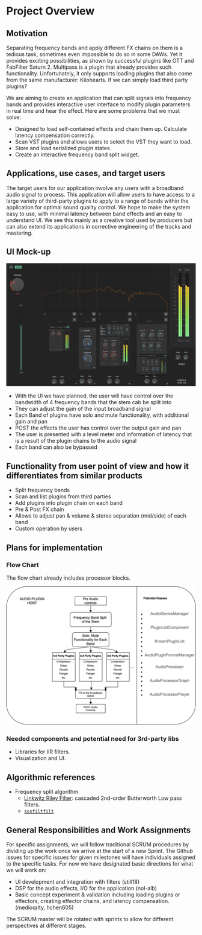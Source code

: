 # Project Overview

## Motivation

Separating frequency bands and apply different FX chains on them is a tedious task, sometimes even impossible to do so in some DAWs. Yet it provides exciting possibilities, as shown by successful plugins like OTT and FabFilter Saturn 2. Multipass is a plugin that already provides such functionality. Unfortunately, it only supports loading plugins that also come from the same manufacturer: Kilohearts. If we can simply load third party plugins?

We are aiming to create an application that can split signals into frequency bands and provides interactive user interface to modify plugin parameters in real time and hear the effect. Here are some problems that we must solve:

- Designed to load self-contained effects and chain them up. Calculate latency compensation correctly.
- Scan VST plugins and allows users to select the VST they want to load.
- Store and load serialized plugin states.
- Create an interactive frequency band split widget.

## Applications, use cases, and target users 

The target users for our application involve any users with a broadband audio signal to process. This application will allow users to have access to a large variety of third-party plugins to apply to a range of bands within the application for optimal sound quality control. We hope to make the system easy to use, with minimal latency between band effects and an easy to understand UI. We see this mainly as a creative tool used by producers but can also extend its applications in corrective engineering of the tracks and mastering.

## UI Mock-up
![UI/UX](images/mockup-plugin.png)
- With the UI we have planned, the user will have control over the bandwidth of 4 frequency bands that the stem cab be split into
- They can adjust the gain of the input broadband signal
- Each Band of plugins have solo and mute functionality, with additional gain and pan
- POST the effects the user has control over the output gain and pan
- The user is presented with a level meter and information of latency that is a result of the plugin chains to the audio signal
- Each band can also be bypassed

## Functionality from user point of view and how it differentiates from similar products 

-	Split frequency bands
-	Scan and list plugins from third parties
-	Add plugins into plugin chain on each band
-	Pre & Post FX chain
-	Allows to adjust pan & volume & stereo separation (mid/side) of each band
-	Custom operation by users

## Plans for implementation

### Flow Chart

The flow chart already includes processor blocks.

![flow_chart](images/FlowASE.drawio.png)

### Needed components and potential need for 3rd-party libs

- Libraries for IIR filters.
- Visualization and UI.

## Algorithmic references 

- Frequency split algorithm 
  - [Linkwitz Riley Filter](https://docs.juce.com/master/classdsp_1_1LinkwitzRileyFilter.html): cascaded 2nd-order Butterworth Low pass filters.
  - [`sosfiltfilt`](https://docs.scipy.org/doc/scipy/reference/generated/scipy.signal.sosfiltfilt.html)

## General Responsibilities and Work Assignments

For specific assignments, we will follow traditional SCRUM procedures by dividing up the work once we arrive at the start of a new Sprint. The Github issues for specific issues for given milestones will have individuals assigned to the specific tasks. For now we have designated basic directions for what we will work on:

- UI development and integration with filters (still18)
- DSP for the audio effects, I/O for the application (nol-alb)
- Basic concept experiment & validation including loading plugins or effectors, creating effector chains, and latency compensation. (medioqrity, hchen605)

The SCRUM master will be rotated with sprints to allow for different perspectives at different stages.
